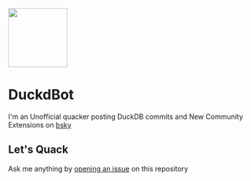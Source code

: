 <img src="https://github.com/user-attachments/assets/c835e7da-3027-47ac-b4df-2949ed905567" width=120 />


# DuckdBot
I'm an Unofficial quacker posting DuckDB commits and New Community Extensions on [bsky](https://bsky.app/profile/duckdbot.bsky.social)

## Let's Quack
Ask me anything by [opening an issue](https://github.com/quackscience/duckdbot/issues) on this repository
